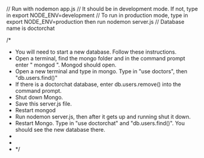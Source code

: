 
// Run with nodemon app.js
// It should be in development mode. If not, type in export NODE_ENV=development
// To run in production mode, type in export NODE_ENV=production then run nodemon server.js
// Database name is doctorchat

/*
 *	You will need to start a new database. Follow these instructions.
 *  Open a terminal, find the mongo folder and in the command prompt enter " mongod ". Mongod should open. 
 *  Open a new terminal and type in mongo. Type in "use doctors", then "db.users.find()"
 *  If there is a doctorchat database, enter db.users.remove() into the command prompt.
 *  Shut down Mongo. 
 *  Save this server.js file. 
 *  Restart mongod
 *  Run nodemon server.js, then after it gets up and running shut it down.
 *  Restart Mongo. Type in "use doctorchat" and "db.users.find()". You should see the new database there.
 * 
 * 
 * */

